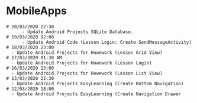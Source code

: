 # MobileApps

   	# 20/03/2020 22:30 
     	  - Update Android Projects SQLite Database.
  	# 19/03/2020 02:00 
     	  - Update Android Code (Lesson Login: Create SendMessageActivity)	
   	# 18/03/2020 23:00 
   	  - Update Android Projects for Howework (Lesson Grid View)        
   	# 17/03/2020 01:30 AM
  	  - Update Android Projects for Howework (Lesson Login)	
   	# 16/03/2020 23:00
   	  - Update Android Projects for Howework (Lesson List View)
   	# 13/03/2020 22:30
  	  - Update Android Projects EasyLearning (Create Bottom Navigation)
   	# 12/03/2020 18:00
  	  - Update Android Projects EasyLearning (Create Navigation Drawer 
